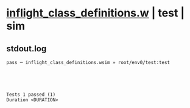# [inflight_class_definitions.w](../../../../examples/tests/valid/inflight_class_definitions.w) | test | sim

## stdout.log
```log
pass ─ inflight_class_definitions.wsim » root/env0/test:test
 




Tests 1 passed (1) 
Duration <DURATION>

```

